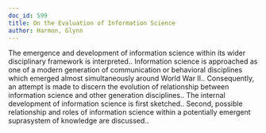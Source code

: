 ```yaml
---
doc_id: 599
title: On the Evaluation of Information Science
author: Harmon, Glynn
---
```


The emergence and development of information science within its wider 
disciplinary framework is interpreted.. Information science is approached as
one of a modern generation of communication or behavioral disciplines which
emerged almost simultaneously around World War II.. Consequently, an attempt is
made to discern the evolution of relationship between information science and
other generation disciplines.. The internal development of information science
is first sketched.. Second, possible relationship and roles of information 
science within a potentially emergent suprasystem of knowledge are discussed..